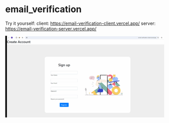 # email_verification

Try it yourself:
client: https://email-verification-client.vercel.app/
server: https://email-verification-server.vercel.app/

![Example GIF](https://github.com/ndvp39/email_verification/blob/main/ExampleGif.gif)
